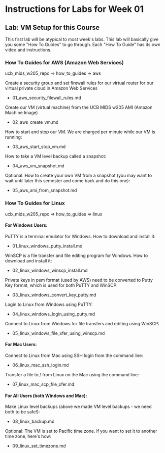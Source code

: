 # Instructions for Labs for Week 01

## Lab: VM Setup for this Course

This first lab will be atypical to most week's labs.  This lab will basically give you some "How To Guides" to go through.  Each "How To Guide" has its own video and instructions. 

### How To Guides for AWS (Amazon Web Services)

ucb_mids_w205_repo => how_to_guides => aws

Create a security group and set firewall rules for our virtual router for our virtual private cloud in Amazon Web Services
* 01_aws_security_filewall_rules.md

Create our VM (virtual machine) from the UCB MIDS w205 AMI (Amazon Machine Image)
* 02_aws_create_vm.md

How to start and stop our VM.  We are charged per minute while our VM is running:
* 03_aws_start_stop_vm.md

How to take a VM level backup called a snapshot:
* 04_aws_vm_snapshot.md

Optional: How to create your own VM from a snapshot (you may want to wait until later this semester and come back and do this one):
* 05_aws_ami_from_snapshot.md

### How To Guides for Linux

ucb_mids_w205_repo => how_to_guides => linux

#### For Windows Users:

PuTTY is a terminal emulator for Windows. How to download and install it:
* 01_linux_windows_putty_install.md

WinSCP is a file transfer and file editing program for Windows.  How to download and install it:
* 02_linux_windows_winscp_install.md

Private keys in pem format (used by AWS) need to be converted to Putty Key format, which is used for both PuTTY and WinSCP:
* 03_linux_windows_convert_key_putty.md

Login to Linux from Windows using PuTTY:
* 04_linux_windows_login_using_putty.md

Connect to Linux from Windows for file transfers and editing using WinSCP:
* 05_linux_windows_file_xfer_using_winscp.md

#### For Mac Users:

Connect to Linux from Mac using SSH login from the command line:
* 06_linux_mac_ssh_login.md

Transfer a file to / from Linux on the Mac using the command line:
* 07_linux_mac_scp_file_xfer.md

#### For All Users (both Windows and Mac):

Make Linux level backups (above we made VM level backups - we need both to be safe!):
* 08_linux_backup.md

Optional: The VM is set to Pacific time zone. If you want to set it to another time zone, here's how:
* 09_linux_set_timezone.md


